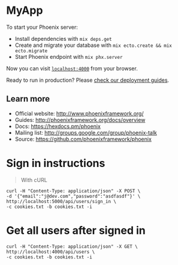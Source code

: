 # MyApp

To start your Phoenix server:

* Install dependencies with `mix deps.get`
* Create and migrate your database with `mix ecto.create && mix ecto.migrate`
* Start Phoenix endpoint with `mix phx.server`

Now you can visit [`localhost:4000`](http://localhost:4000) from your browser.

Ready to run in production? Please [check our deployment guides](http://www.phoenixframework.org/docs/deployment).

## Learn more

* Official website: http://www.phoenixframework.org/
* Guides: http://phoenixframework.org/docs/overview
* Docs: https://hexdocs.pm/phoenix
* Mailing list: http://groups.google.com/group/phoenix-talk
* Source: https://github.com/phoenixframework/phoenix

# Sign in instructions

> With cURL

```
curl -H "Content-Type: application/json" -X POST \
-d '{"email":"j@dev.com","password":"asdfasdf"}' \
http://localhost:5000/api/users/sign_in \
-c cookies.txt -b cookies.txt -i
```

# Get all users after signed in

```
curl -H "Content-Type: application/json" -X GET \
http://localhost:4000/api/users \
-c cookies.txt -b cookies.txt -i
```
